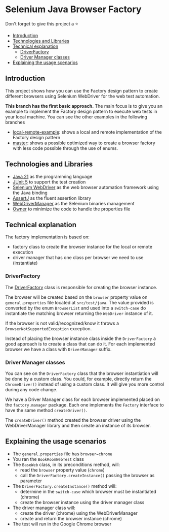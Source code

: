 # Selenium Java Browser Factory

Don't forget to give this project a ⭐

* [Introduction](#introduction)
* [Technologies and Libraries](#technologies-and-libraries)
* [Technical explanation](#technical-explanation)
    * [DriverFactory](#driverFactory)
    * [Driver Manager classes](#driver-manager-classes)
* [Explaining the usage scenarios](#explaining-the-usage-scenarios)

## Introduction

This project shows how you can use the Factory design pattern to create different browsers using Selenium WebDriver
for the web test automation.

**This branch has the first basic approach.**
The main focus is to give you an example to implement the Factory design pattern to execute web tests in your local machine.
You can see the other examples in the following branches
* [local-remote-example](https://github.com/eliasnogueira/selenium-java-browser-factory/tree/local-remote-example): shows a local and remote implementation of the Factory design pattern
* [master](https://github.com/eliasnogueira/selenium-java-browser-factory): shows a possible optimized way to create a browser factory with less code possible through the use of enums.

## Technologies and Libraries

* [Java 21](https://openjdk.java.net/projects/jdk/21/) as the programming language
* [JUnit 5](https://junit.org/junit5/) to support the test creation
* [Selenium WebDriver](https://www.selenium.dev/) as the web browser automation framework using the Java binding
* [AssertJ](https://joel-costigliola.github.io/assertj/) as the fluent assertion library
* [WebDriverManager](https://github.com/bonigarcia/webdrivermanager) as the Selenium binaries management
* [Owner](http://owner.aeonbits.org/) to minimize the code to handle the properties file

## Technical explanation

The factory implementation is based on:
* factory class to create the browser instance for the local or remote execution
* driver manager that has one class per browser we need to use (instantiate)

### DriverFactory

The [DriverFactory](https://github.com/eliasnogueira/selenium-java-browser-factory/blob/basic-example/src/main/java/com/eliasnogueira/driver/factory/DriverFactory.java)
class is responsible for creating the browser instance.

The browser will be created based on the `browser` property value on `general.properties` file located at `src/test/java`.
The value provided is converted by the enum `BrowserList` and used into a `switch-case` do instantiate the matching 
browser returning the `WebDriver` instance of it.

If the browser is not valid/recognized/know it throws a `BrowserNotSupportedException` exception.

Instead of placing the browser instance class inside the `DriverFactory` a good approach is to create a class that can do it.
For each implemented browser we have a class with `DriverManager` suffix.

### Driver Manager classes
You can see on the `DriverFactory` class that the browser instantiation will be done by a custom class.
You could, for example, directly return the `ChromeDriver()` instead of using a custom class.
It will give you more control during any code change.

We have a Driver Manager class for each browser implemented placed on the `factory.manager` package.
Each one implements the `Factory` interface to have the same method `createDriver()`.

The `createDriver()` method created the browser driver using the WebDriverManager library and then create an instance 
of its browser.

## Explaining the usage scenarios

* The `general.properties` file has `browser=chrome`
* You ran the `BookRoomWebTest` class
* The `BaseWeb` class, in its preconditions method, will:
  * read the `browser` property value (`chrome`)
  * call the `DriverFactory.createInstance()` passing the browser as parameter
* The `DriverFactory.createInstance()` method will:
  * determine in the `switch-case` which browser must be instantiated (chrome)
  * create the browser instance using the driver manager class
* The driver manager class will:
  * create the driver (chrome) using the WebDriverManager
  * create and return the browser instance (chrome)
* The test will run in the Google Chrome browser
